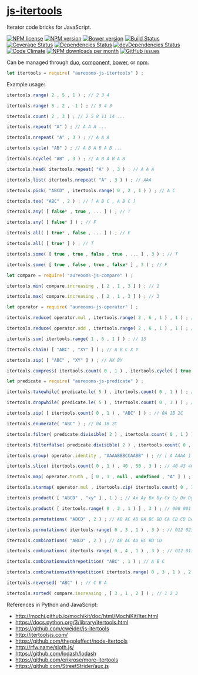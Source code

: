 [js-itertools](http://aureooms.github.io/js-itertools)
==

Iterator code bricks for JavaScript.

[![NPM license](http://img.shields.io/npm/l/aureooms-js-itertools.svg?style=flat)](https://raw.githubusercontent.com/aureooms/js-itertools/master/LICENSE)
[![NPM version](http://img.shields.io/npm/v/aureooms-js-itertools.svg?style=flat)](https://www.npmjs.org/package/aureooms-js-itertools)
[![Bower version](http://img.shields.io/bower/v/aureooms-js-itertools.svg?style=flat)](http://bower.io/search/?q=aureooms-js-itertools)
[![Build Status](http://img.shields.io/travis/aureooms/js-itertools.svg?style=flat)](https://travis-ci.org/aureooms/js-itertools)
[![Coverage Status](http://img.shields.io/coveralls/aureooms/js-itertools.svg?style=flat)](https://coveralls.io/r/aureooms/js-itertools)
[![Dependencies Status](http://img.shields.io/david/aureooms/js-itertools.svg?style=flat)](https://david-dm.org/aureooms/js-itertools#info=dependencies)
[![devDependencies Status](http://img.shields.io/david/dev/aureooms/js-itertools.svg?style=flat)](https://david-dm.org/aureooms/js-itertools#info=devDependencies)
[![Code Climate](http://img.shields.io/codeclimate/github/aureooms/js-itertools.svg?style=flat)](https://codeclimate.com/github/aureooms/js-itertools)
[![NPM downloads per month](http://img.shields.io/npm/dm/aureooms-js-itertools.svg?style=flat)](https://www.npmjs.org/package/aureooms-js-itertools)
[![GitHub issues](http://img.shields.io/github/issues/aureooms/js-itertools.svg?style=flat)](https://github.com/aureooms/js-itertools/issues)

Can be managed through [duo](https://github.com/duojs/duo),
[component](https://github.com/componentjs/component),
[bower](https://github.com/bower/bower), or
[npm](https://github.com/npm/npm).

```js
let itertools = require( "aureooms-js-itertools" ) ;
```

Example usage:

```js
itertools.range( 2 , 5 , 1 ) ; // 2 3 4

itertools.range( 5 , 2 , -1 ) ; // 5 4 3

itertools.count( 2 , 3 ) ; // 2 5 8 11 14 ...

itertools.repeat( "A" ) ; // A A A ...

itertools.nrepeat( "A" , 3 ) ; // A A A

itertools.cycle( "AB" ) ; // A B A B A B ...

itertools.ncycle( "AB" , 3 ) ; // A B A B A B

itertools.head( itertools.repeat( "A" ) , 3 ) : // A A A

itertools.list( itertools.nrepeat( "A" , 3 ) ) ; // AAA

itertools.pick( "ABCD" , itertools.range( 0 , 2 , 1 ) ) ; // A C

itertools.tee( "ABC" , 2 ) ; // [ A B C , A B C ]

itertools.any( [ false* , true , ... ] ) ; // T

itertools.any( [ false* ] ) ; // F

itertools.all( [ true* , false , ... ] ) ; // F

itertools.all( [ true* ] ) ; // T

itertools.some( [ true , true , false , true , ... ] , 3 ) ; // T

itertools.some( [ true , false , true , false* ] , 3 ) ; // F

let compare = require( "aureooms-js-compare" ) ;

itertools.min( compare.increasing , [ 2 , 1 , 3 ] ) ; // 1

itertools.max( compare.increasing , [ 2 , 1 , 3 ] ) ; // 3

let operator = require( "aureooms-js-operator" ) ;

itertools.reduce( operator.mul , itertools.range( 2 , 6 , 1 ) , 1 ) ; // 120

itertools.reduce( operator.add , itertools.range( 2 , 6 , 1 ) , 1 ) ; // 15

itertools.sum( itertools.range( 1 , 6 , 1 ) ) ; // 15

itertools.chain( [ "ABC" , "XY" ] ) ; // A B C X Y

itertools.zip( [ "ABC" , "XY" ] ) ; // AX BY

itertools.compress( itertools.count( 0 , 1 ) , itertools.cycle( [ true , false ] ) ) ; // 0 2 4 6 ...

let predicate = require( "aureooms-js-predicate" ) ;

itertools.takewhile( predicate.le( 5 ) , itertools.count( 0 , 1 ) ) ; // 0 1 2 3 4 5

itertools.dropwhile( predicate.le( 5 ) , itertools.count( 0 , 1 ) ) ; // 6 7 8 ...

itertools.zip( [ itertools.count( 0 , 1 ) , "ABC" ] ) ; // 0A 1B 2C

itertools.enumerate( "ABC" ) ; // 0A 1B 2C

itertools.filter( predicate.divisible( 2 ) , itertools.count( 0 , 1 ) ) ; // 0 2 4 8 ...

itertools.filterfalse( predicate.divisible( 2 ) , itertools.count( 0 , 1 ) ) ; // 1 3 5 7 ...

itertools.group( operator.identity , "AAAABBBCCAABB" ) ; // [ A AAAA ] [ B BBB ] [ C CC ] [ A AA ] [ B BB ]

itertools.slice( itertools.count( 0 , 1 ) , 40 , 50 , 3 ) ; // 40 43 46 49

itertools.map( operator.truth , [ 0 , 1 , null , undefined , "A" ] ) ; // F T F F T

itertools.starmap( operator.mul , itertools.zip( itertools.count( 0 , 1 ) , itertools.count( 0 , 1 ) ) ) ; // 0 1 4 9 16 25 36 ...

itertools.product( [ "ABCD" , "xy" ] , 1 ) ; // Ax Ay Bx By Cx Cy Dx Dy

itertools.product( [ itertools.range( 0 , 2 , 1 ) ] , 3 ) ; // 000 001 010 011 100 101 110 111

itertools.permutations( "ABCD" , 2 ) ; // AB AC AD BA BC BD CA CB CD DA DB DC

itertools.permutations( itertools.range( 0 , 3 , 1 ) , 3 ) ; // 012 021 102 120 201 210

itertools.combinations( "ABCD" , 2 ) ; // AB AC AD BC BD CD

itertools.combinations( itertools.range( 0 , 4 , 1 ) , 3 ) ; // 012 013 023 123

itertools.combinationswithrepetition( "ABC" , 1 ) ; // A B C

itertools.combinationswithrepetition( itertools.range( 0 , 3 , 1 ) , 2 ) ; // 00 01 02 11 12 22

itertools.reversed( "ABC" ) ; // C B A

itertools.sorted( compare.increasing , [ 3 , 1 , 2 ] ) ; // 1 2 3
```

References in Python and JavaScript:

  - http://mochi.github.io/mochikit/doc/html/MochiKit/Iter.html
  - https://docs.python.org/3/library/itertools.html
  - https://github.com/cweider/js-itertools
  - http://itertoolsjs.com/
  - https://github.com/thegoleffect/node-itertools
  - http://rfw.name/sloth.js/
  - https://github.com/lodash/lodash
  - https://github.com/erikrose/more-itertools
  - https://github.com/StreetStrider/aux.js
